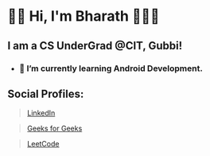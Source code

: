 
# 👋🏽 Hi, I'm Bharath 👨🏽‍💻


## I am a CS UnderGrad @CIT, Gubbi!

- ### 🌱 I’m currently learning Android Development.


## Social Profiles:

>[LinkedIn](https://www.linkedin/in/bharathkalyans/)

>[Geeks for Geeks](https://auth.geeksforgeeks.org/user/bharathkalyans/profile)

>[LeetCode](https://leetcode.com/bharathkalyans/)















<!--
**bharathkalyans/bharathkalyans** is a ✨ _special_ ✨ repository because its `README.md` (this file) appears on your GitHub profile.

Here are some ideas to get you started:

- 🔭 I’m currently working on ...
- 🌱 I’m currently learning ...
- 👯 I’m looking to collaborate on ...
- 🤔 I’m looking for help with ...
- 💬 Ask me about ...
- 📫 How to reach me: ...
- 😄 Pronouns: ...
- ⚡ Fun fact: ...
-->
